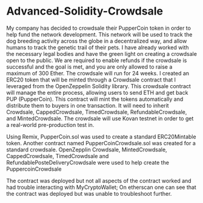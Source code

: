 # Advanced-Solidity-Crowdsale
My company has decided to crowdsale their PupperCoin token in order to help fund the network development.
This network will be used to track the dog breeding activity across the globe in a decentralized way, and allow humans to track the genetic trail of their pets. I have already worked with the necessary legal bodies and have the green light on creating a crowdsale open to the public. We are required to enable refunds if the crowdsale is successful and the goal is met, and you are only allowed to raise a maximum of 300 Ether. The crowdsale will run for 24 weeks.
I created an ERC20 token that will be minted through a Crowdsale contract that I leveraged from the OpenZeppelin Solidity library.
This crowdsale contract will manage the entire process, allowing users to send ETH and get back PUP (PupperCoin).
This contract will mint the tokens automatically and distribute them to buyers in one transaction.
It will need to inherit Crowdsale, CappedCrowdsale, TimedCrowdsale, RefundableCrowdsale, and MintedCrowdsale.
The crowdsale will use Kovan testnet in order to get a real-world pre-production test in.

Using Remix, PupperCoin.sol was used to create a standard ERC20Mintable token. 
Another contract named PupperCoinCrowdsale.sol was created for a standard crowdsale.
OpenZepplin Crowdsale, MintedCrowdsale, CappedCrowdsale, TimedCrowdsale and RefundablePosteDeliveryCrowdsale were used to help create the PuppercoinCrowdsale

The contract was deployed but not all aspects of the contract worked and had trouble interacting with MyCryptoWallet; On etherscan one can see that the contract was deployed but was unable to troubleshoot further.
